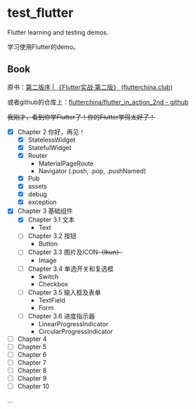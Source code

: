 # test_flutter

Flutter learning and testing demos.

学习使用Flutter的demo。

## Book

原书：[第二版序 | 《Flutter实战·第二版》 (flutterchina.club)](https://book.flutterchina.club/)

或者github的仓库上：[flutterchina/flutter_in_action_2nd - github](https://github.com/flutterchina/flutter_in_action_2nd)

~~我刚才，看到你学Flutter了！你的Flutter学得太好了！~~

* [x] Chapter 2 你好，再见！
  * [x] StatelessWidget
  * [x] StatefulWidget
  * [x] Router
    * MaterialPageRoute
    * Navigator (.push, .pop, .pushNamed)
  * [x] Pub
  * [x] assets
  * [x] debug
  * [x] exception
* [x] Chapter 3 基础组件
  * [x] Chapter 3.1 文本
    * Text
  * [ ] Chapter 3.2 按钮
    * Button
  * [ ] Chapter 3.3 图片及ICON~~（Ikun）~~
    * Image
  * [ ] Chapter 3.4 单选开关和复选框
    * Switch
    * Checkbox
  * [ ] Chapter 3.5 输入框及表单
    * TextField
    * Form
  * [ ] Chapter 3.6 进度指示器
    * LinearProgressIndicator
    * CircularProgressIndicator
* [ ] Chapter 4
* [ ] Chapter 5
* [ ] Chapter 6
* [ ] Chapter 7
* [ ] Chapter 8
* [ ] Chapter 9
* [ ] Chapter 10

...